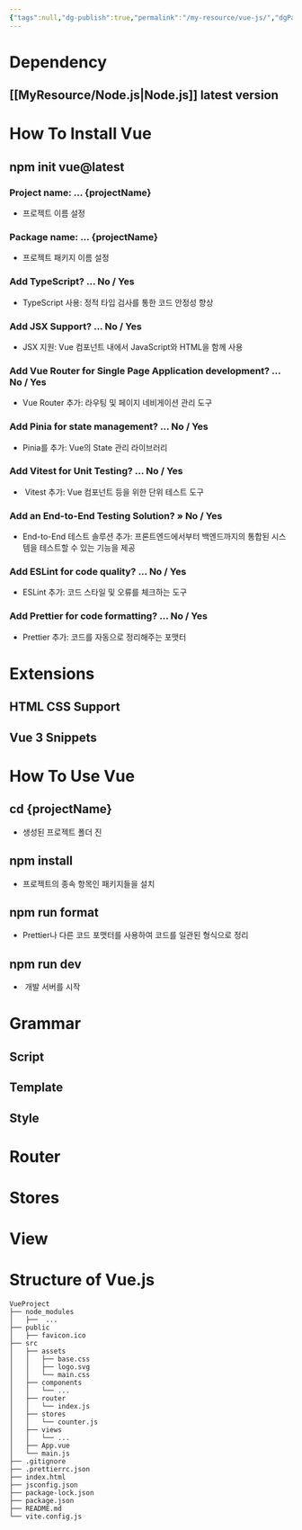 ```yaml
---
{"tags":null,"dg-publish":true,"permalink":"/my-resource/vue-js/","dgPassFrontmatter":true,"created":"2023-12-13T17:50:08.607+09:00","updated":"2023-12-14T18:22:28.177+09:00"}
---
```


# Dependency
## [[MyResource/Node.js\|Node.js]] latest version

# How To Install Vue
## npm init vue@latest
### Project name: ... {projectName}
 - 프로젝트 이름 설정
### Package name: ... {projectName}
 - 프로젝트 패키지 이름 설정
### Add TypeScript? ... No / Yes
 - TypeScript 사용:  정적 타입 검사를 통한 코드 안정성 향상
### Add JSX Support? ... No / Yes
 - JSX 지원: Vue 컴포넌트 내에서 JavaScript와 HTML을 함께 사용
### Add Vue Router for Single Page Application development? ... No / Yes
 - Vue Router 추가: 라우팅 및 페이지 네비게이션 관리 도구
### Add Pinia for state management? ... No / Yes
 - Pinia를 추가: Vue의 State 관리 라이브러리
### Add Vitest for Unit Testing? ... No / Yes
 -  Vitest 추가: Vue 컴포넌트 등을 위한 단위 테스트 도구
### Add an End-to-End Testing Solution? » No / Yes
 - End-to-End 테스트 솔루션 추가: 프론트엔드에서부터 백엔드까지의 통합된 시스템을 테스트할 수 있는 기능을 제공
### Add ESLint for code quality? ... No / Yes
 - ESLint 추가: 코드 스타일 및 오류를 체크하는 도구
### Add Prettier for code formatting? ... No / Yes
 - Prettier 추가: 코드를 자동으로 정리해주는 포맷터
# Extensions
## HTML CSS Support
## Vue 3 Snippets
# How To Use Vue
## cd {projectName}
 - 생성된 프로젝트 폴더 진
## npm install
 - 프로젝트의 종속 항목인 패키지들을 설치
## npm run format
 - Prettier나 다른 코드 포맷터를 사용하여 코드를 일관된 형식으로 정리
## npm run dev
 -  개발 서버를 시작
# Grammar
## Script
## Template
## Style

# Router
# Stores
# View

# Structure of Vue.js
``` 
VueProject 
├── node_modules
│   ├──  ...
├── public
│   ├──	favicon.ico
├── src
│   ├── assets
│   │	├── base.css
│   │	├── logo.svg
│   │	└── main.css
│   ├── components
│   │	└── ...
│   ├── router
│   │	└── index.js
│   ├── stores
│   │	└── counter.js
│   ├── views
│   │	└── ...
│   ├── App.vue
│   └── main.js
├── .gitignore
├── .prettierrc.json
├── index.html
├── jsconfig.json
├── package-lock.json
├── package.json
├── README.md
└── vite.config.js
```







